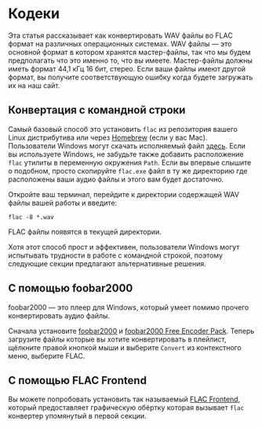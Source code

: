 # Кодеки

Эта статья рассказывает как конвертировать WAV файлы во FLAC формат на
различных операционных системах. WAV файлы — это основной формат в котором
хранятся мастер-файлы, так что мы будем предполагать что это именно то, что
вы имеете. Мастер-файлы должны иметь формат 44,1 кГц 16 бит, стерео. Если
ваши файлы имеют другой формат, вы получите соответствующую ошибку когда
будете загружать их на наш сайт.

## Конвертация с командной строки

Самый базовый способ это установить `flac` из репозитория вашего Linux
дистрибутива или через
[Homebrew](https://github.com/Homebrew/legacy-homebrew/blob/master/Library/Formula/flac.rb)
(если у вас Mac). Пользователи Windows могут скачать исполняемый файл
[здесь](http://downloads.xiph.org/releases/flac/). Если вы используете
Windows, не забудьте также добавить расположение `flac` утилиты в переменную
окружения `Path`. Если вы впервые слышите о подобном, просто скопируйте
`flac.exe` файл в ту же директорию где расположены ваши аудио файлы и этого
вам будет достаточно.

Откройте ваш терминал, перейдите к директории содержащей WAV файлы вашей
работы и введите:

```
flac -8 *.wav
```

FLAC файлы появятся в текущей директории.

Хотя этот способ прост и эффективен, пользователи Windows могут испытывать
трудности в работе с командной строкой, поэтому следующие секции предлагают
альтернативные решения.

## С помощью foobar2000

foobar2000 — это плеер для Windows, который умеет помимо прочего
конвертировать аудио файлы.

Сначала установите [foobar2000](http://www.foobar2000.org/download) и
[foobar2000 Free Encoder Pack](http://www.foobar2000.org/encoderpack).
Теперь загрузите файлы которые вы хотите конвертировать в плейлист, щёлкните
правой кнопкой мыши и выберите `Convert` из контекстного меню, выберите
FLAC.

## С помощью FLAC Frontend

Вы можете попробовать установить так называемый
[FLAC Frontend](http://flacfrontend.sourceforge.net/), который предоставляет
графическую обёртку которая вызывает `flac` конвертер упомянутый в первой
секции.
